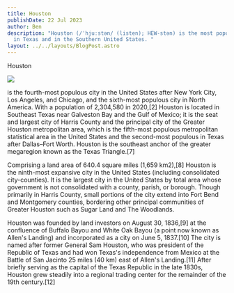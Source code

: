 ```yaml
---
title: Houston
publishDate: 22 Jul 2023
author: Ben
description: "Houston (/ˈhjuːstən/ (listen); HEW-stən) is the most populous city
  in Texas and in the Southern United States. "
layout: ../../layouts/BlogPost.astro
---
```

Houston 

![](/assets/blog/buildings-city-houston-skyline-1870617.jpg)

is the fourth-most populous city in the United States after New York City, Los Angeles, and Chicago, and the sixth-most populous city in North America. With a population of 2,304,580 in 2020,\[2] Houston is located in Southeast Texas near Galveston Bay and the Gulf of Mexico; it is the seat and largest city of Harris County and the principal city of the Greater Houston metropolitan area, which is the fifth-most populous metropolitan statistical area in the United States and the second-most populous in Texas after Dallas–Fort Worth. Houston is the southeast anchor of the greater megaregion known as the Texas Triangle.\[7]

Comprising a land area of 640.4 square miles (1,659 km2),\[8] Houston is the ninth-most expansive city in the United States (including consolidated city-counties). It is the largest city in the United States by total area whose government is not consolidated with a county, parish, or borough. Though primarily in Harris County, small portions of the city extend into Fort Bend and Montgomery counties, bordering other principal communities of Greater Houston such as Sugar Land and The Woodlands.

Houston was founded by land investors on August 30, 1836,\[9] at the confluence of Buffalo Bayou and White Oak Bayou (a point now known as Allen's Landing) and incorporated as a city on June 5, 1837.\[10] The city is named after former General Sam Houston, who was president of the Republic of Texas and had won Texas's independence from Mexico at the Battle of San Jacinto 25 miles (40 km) east of Allen's Landing.\[11] After briefly serving as the capital of the Texas Republic in the late 1830s, Houston grew steadily into a regional trading center for the remainder of the 19th century.\[12]